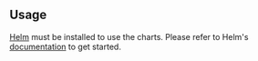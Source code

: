 ## Usage

[Helm](https://helm.sh) must be installed to use the charts.  Please refer to
Helm's [documentation](https://helm.sh/docs) to get started.